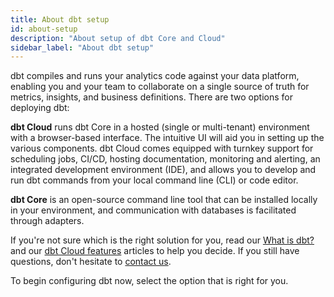 ```yaml
---
title: About dbt setup
id: about-setup
description: "About setup of dbt Core and Cloud"
sidebar_label: "About dbt setup"
---
```


dbt compiles and runs your analytics code against your data platform, enabling you and your team to collaborate on a single source of truth for metrics, insights, and business definitions. There are two options for deploying dbt:

**dbt Cloud** runs dbt Core in a hosted (single or multi-tenant) environment with a browser-based interface. The intuitive UI will aid you in setting up the various components. dbt Cloud comes equipped with turnkey support for scheduling jobs, CI/CD, hosting documentation, monitoring and alerting, an integrated development environment (IDE), and allows you to develop and run dbt commands from your local command line (CLI) or code editor.

**dbt Core** is an open-source command line tool that can be installed locally in your environment, and communication with databases is facilitated through adapters.

If you're not sure which is the right solution for you, read our [What is dbt?](/docs/introduction) and our [dbt Cloud features](/docs/cloud/about-cloud/dbt-cloud-features) articles to help you decide. If you still have questions, don't hesitate to [contact us](https://www.getdbt.com/contact/).

To begin configuring dbt now, select the option that is right for you.

<div className="grid--2-col">

<Card
    title="dbt Cloud setup"
    body="Learn how to connect to a data platform, integrate with secure authentication methods, configure a sync with a git repo, how to use the IDE, and how to install the dbt Cloud CLI."
    link="/docs/cloud/about-cloud-setup"
    icon="dbt-bit"/>

<Card
    title="dbt Core installation"
    body="Learn how to connect install dbt Core using Pip, Homebrew, Docker, or the open source repo."
    link="/docs/core/installation"
    icon="dbt-bit"/>

</div>
